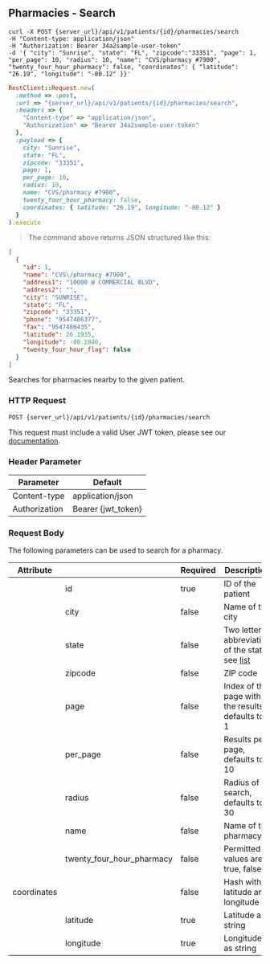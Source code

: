 ## Pharmacies - Search

```shell
curl -X POST {server_url}/api/v1/patients/{id}/pharmacies/search
-H "Content-type: application/json"
-H "Authorization: Bearer 34a2sample-user-token"
-d '{ "city": "Sunrise", "state": "FL", "zipcode":"33351", "page": 1, "per_page": 10, "radius": 10, "name": "CVS/pharmacy #7900", "twenty_four_hour_pharmacy": false, "coordinates": { "latitude": "26.19", "longitude": "-80.12" }}'
```

```ruby
RestClient::Request.new(
  :method => :post,
  :url => "{server_url}/api/v1/patients/{id}/pharmacies/search",
  :headers => {
    "Content-type" => "application/json",
    "Authorization" => "Bearer 34a2sample-user-token"
  },
  :payload => {
    city: "Sunrise",
    state: "FL",
    zipcode: "33351",
    page: 1,
    per_page: 10,
    radius: 10,
    name: "CVS/pharmacy #7900",
    twenty_four_hour_pharmacy: false,
    coordinates: { latitude: "26.19", longitude: "-80.12" }
  }
).execute
```

> The command above returns JSON structured like this:

```json
[
  {
    "id": 1,
    "name": "CVS\/pharmacy #7900",
    "address1": "10000 W COMMERCIAL BLVD",
    "address2": "",
    "city": "SUNRISE",
    "state": "FL",
    "zipcode": "33351",
    "phone": "9547486377",
    "fax": "9547486435",
    "latitude": 26.1935,
    "longitude": -80.2846,
    "twenty_four_hour_flag": false
  }
]
```

Searches for pharmacies nearby to the given patient.


### HTTP Request

`POST {server_url}/api/v1/patients/{id}/pharmacies/search`

This request must include a valid User JWT token, please see our [documentation](#user-tokens).

### Header Parameter

Parameter    | Default
---------    | -------
Content-type | application/json
Authorization| Bearer {jwt_token}


### Request Body

The following parameters can be used to search for a pharmacy.

Attribute   |                           |Required | Description
----------- | ------------------------- |-------- | -----------
            | id                        | true    | ID of the patient
            | city                      | false   | Name of the city
            | state                     | false   | Two letter abbreviation of the state, see [list](#states)
            | zipcode                   | false   | ZIP code
            | page                      | false   | Index of the page with the results, defaults to 1
            | per_page                  | false   | Results per page, defaults to 10
            | radius                    | false   | Radius of search, defaults to 30
            | name                      | false   | Name of the pharmacy
            | twenty_four_hour_pharmacy | false   | Permitted values are true, false
coordinates |                           | false   | Hash with latitude and longitude
            | latitude                  | true    | Latitude as string
            | longitude                 | true    | Longitude as string
